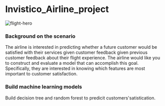 # Invistico_Airline_project
![flight-hero](https://github.com/loverui129/Invistico_Airline_project/assets/167585985/d4892217-b425-47ba-83b4-2ea55923027a)

### Background on the scenario 
The airline is interested in predicting whether a future customer would be satisfied with their services given customer feedback given previous customer feedback about their flight experience. The airline would like you to construct and evaluate a model that can accomplish this goal. Specifically, they are interested in knowing which features are most important to customer satisfaction.

### Build machine learning models 
Build decision tree and random forest to predicit customers'satistication.
